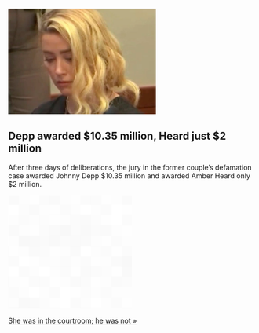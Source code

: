 
![Depp awarded $10.35 million, Heard just $2 million](./20220601235847.png)
## Depp awarded $10.35 million, Heard just $2 million

After three days of deliberations, the jury in the former couple’s defamation case awarded Johnny Depp $10.35 million and awarded Amber Heard only $2 million.

![pic](../square_bg.png)

[She was in the courtroom; he was not »](https://www.yahoo.com/entertainment/johnny-depp-amber-heard-verdict-defamation-trial-194615584.html)
